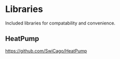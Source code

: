 # Libraries

Included libraries for compatability and convenience.

## HeatPump
https://github.com/SwiCago/HeatPump
